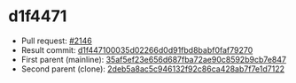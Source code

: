 # d1f4471
- Pull request: [#2146](https://github.com/MarlinFirmware/Marlin/pull/2146)
- Result commit: [d1f447100035d02266d0d91fbd8babf0faf79270](https://github.com/MarlinFirmware/Marlin/commit/d1f447100035d02266d0d91fbd8babf0faf79270)
- First parent (mainline): [35af5ef23e656d687fba72ae90c8592b9cb7e847](https://github.com/MarlinFirmware/Marlin/commit/35af5ef23e656d687fba72ae90c8592b9cb7e847)
- Second parent (clone): [2deb5a8ac5c946132f92c86ca428ab7f7e1d7122](https://github.com/MarlinFirmware/Marlin/commit/2deb5a8ac5c946132f92c86ca428ab7f7e1d7122)
